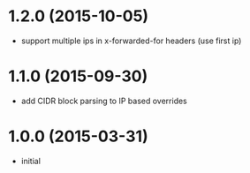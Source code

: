 # 1.2.0 (2015-10-05)

  * support multiple ips in x-forwarded-for headers (use first ip)

# 1.1.0 (2015-09-30)

  * add CIDR block parsing to IP based overrides

# 1.0.0 (2015-03-31)

  * initial

